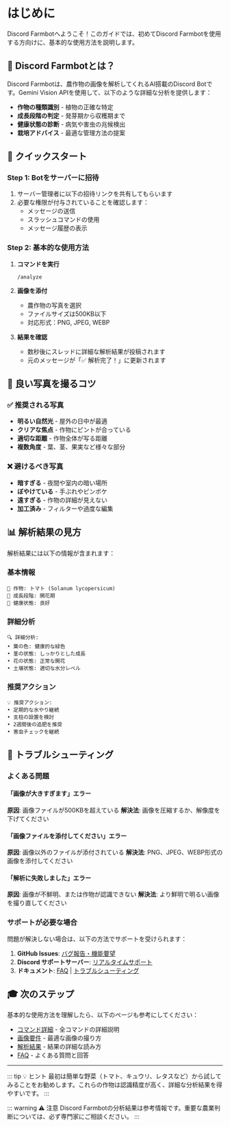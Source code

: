 # はじめに

Discord Farmbotへようこそ！このガイドでは、初めてDiscord Farmbotを使用する方向けに、基本的な使用方法を説明します。

## 🎯 Discord Farmbotとは？

Discord Farmbotは、農作物の画像を解析してくれるAI搭載のDiscord Botです。Gemini Vision APIを使用して、以下のような詳細な分析を提供します：

- **作物の種類識別** - 植物の正確な特定
- **成長段階の判定** - 発芽期から収穫期まで
- **健康状態の診断** - 病気や害虫の兆候検出
- **栽培アドバイス** - 最適な管理方法の提案

## 🚀 クイックスタート

### Step 1: Botをサーバーに招待

1. サーバー管理者に以下の招待リンクを共有してもらいます
2. 必要な権限が付与されていることを確認します：
   - メッセージの送信
   - スラッシュコマンドの使用
   - メッセージ履歴の表示

### Step 2: 基本的な使用方法

1. **コマンドを実行**
   ```
   /analyze
   ```

2. **画像を添付**
   - 農作物の写真を選択
   - ファイルサイズは500KB以下
   - 対応形式：PNG, JPEG, WEBP

3. **結果を確認**
   - 数秒後にスレッドに詳細な解析結果が投稿されます
   - 元のメッセージが「✅ 解析完了！」に更新されます

## 📸 良い写真を撮るコツ

### ✅ 推奨される写真

- **明るい自然光** - 屋外の日中が最適
- **クリアな焦点** - 作物にピントが合っている
- **適切な距離** - 作物全体が写る距離
- **複数角度** - 葉、茎、果実など様々な部分

### ❌ 避けるべき写真

- **暗すぎる** - 夜間や室内の暗い場所
- **ぼやけている** - 手ぶれやピンボケ
- **遠すぎる** - 作物の詳細が見えない
- **加工済み** - フィルターや過度な編集

## 📊 解析結果の見方

解析結果には以下の情報が含まれます：

### 基本情報
```
🌱 作物: トマト (Solanum lycopersicum)
📅 成長段階: 開花期
🏥 健康状態: 良好
```

### 詳細分析
```
🔍 詳細分析:
• 葉の色: 健康的な緑色
• 茎の状態: しっかりとした成長
• 花の状態: 正常な開花
• 土壌状態: 適切な水分レベル
```

### 推奨アクション
```
💡 推奨アクション:
• 定期的な水やり継続
• 支柱の設置を検討
• 2週間後の追肥を推奨
• 害虫チェックを継続
```

## 🔧 トラブルシューティング

### よくある問題

#### 「画像が大きすぎます」エラー
**原因**: 画像ファイルが500KBを超えている
**解決法**: 画像を圧縮するか、解像度を下げてください

#### 「画像ファイルを添付してください」エラー
**原因**: 画像以外のファイルが添付されている
**解決法**: PNG、JPEG、WEBP形式の画像を添付してください

#### 「解析に失敗しました」エラー
**原因**: 画像が不鮮明、または作物が認識できない
**解決法**: より鮮明で明るい画像を撮り直してください

### サポートが必要な場合

問題が解決しない場合は、以下の方法でサポートを受けられます：

1. **GitHub Issues**: [バグ報告・機能要望](https://github.com/johnknash2025/discord-farmbot/issues)
2. **Discord サポートサーバー**: [リアルタイムサポート](https://discord.gg/Gq9jPaMX8g)
3. **ドキュメント**: [FAQ](/user-guide/faq.html) | [トラブルシューティング](/user-guide/troubleshooting.html)

## 🎓 次のステップ

基本的な使用方法を理解したら、以下のページも参考にしてください：

- [コマンド詳細](/user-guide/commands.html) - 全コマンドの詳細説明
- [画像要件](/user-guide/image-requirements.html) - 最適な画像の撮り方
- [解析結果](/user-guide/analysis-results.html) - 結果の詳細な読み方
- [FAQ](/user-guide/faq.html) - よくある質問と回答

---

::: tip 💡 ヒント
最初は簡単な野菜（トマト、キュウリ、レタスなど）から試してみることをお勧めします。これらの作物は認識精度が高く、詳細な分析結果を得やすいです。
:::

::: warning ⚠️ 注意
Discord Farmbotの分析結果は参考情報です。重要な農業判断については、必ず専門家にご相談ください。
:::